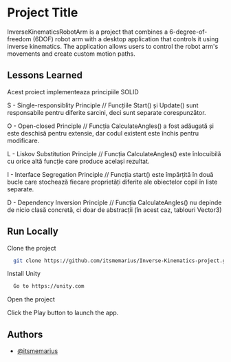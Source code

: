 
# Project Title

InverseKinematicsRobotArm is a project that combines a 6-degree-of-freedom (6DOF) robot arm with a desktop application that controls it using inverse kinematics. The application allows users to control the robot arm's movements and create custom motion paths.

## Lessons Learned

Acest proiect implementeaza principiile SOLID

S - Single-responsiblity Principle
// Funcțiile Start() și Update() sunt responsabile pentru diferite sarcini, deci sunt separate corespunzător.

O - Open-closed Principle
// Funcția CalculateAngles() a fost adăugată și este deschisă pentru extensie, dar codul existent este închis pentru modificare.

L - Liskov Substitution Principle
// Funcția CalculateAngles() este înlocuibilă cu orice altă funcție care produce același rezultat.

I - Interface Segregation Principle
// Funcția start() este împărțită în două bucle care stochează fiecare proprietăți diferite ale obiectelor copil în liste separate.

D - Dependency Inversion Principle
// Funcția CalculateAngles() nu depinde de nicio clasă concretă, ci doar de abstracții (în acest caz, tablouri Vector3)
## Run Locally

Clone the project

```bash
  git clone https://github.com/itsmemarius/Inverse-Kinematics-project.git
```

Install Unity

```bash
  Go to https://unity.com
```

Open the project

Click the Play button to launch the app.


## Authors

- [@itsmemarius](https://github.com/itsmemarius)

